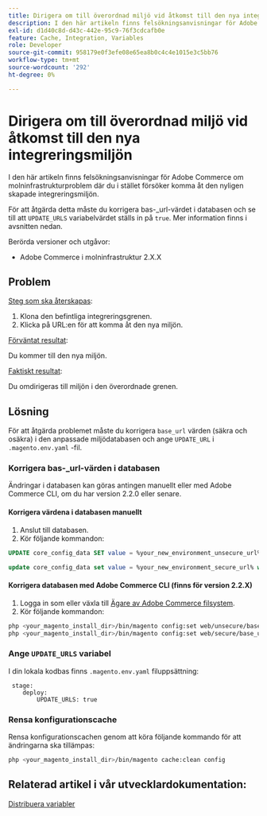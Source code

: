 ```yaml
---
title: Dirigera om till överordnad miljö vid åtkomst till den nya integreringsmiljön
description: I den här artikeln finns felsökningsanvisningar för Adobe Commerce om molninfrastrukturproblem där du i stället försöker komma åt den nyligen skapade integreringsmiljön.
exl-id: d1d40c8d-d43c-442e-95c9-76f3cdcafb0e
feature: Cache, Integration, Variables
role: Developer
source-git-commit: 958179e0f3efe08e65ea8b0c4c4e1015e3c5bb76
workflow-type: tm+mt
source-wordcount: '292'
ht-degree: 0%

---
```


# Dirigera om till överordnad miljö vid åtkomst till den nya integreringsmiljön

I den här artikeln finns felsökningsanvisningar för Adobe Commerce om molninfrastrukturproblem där du i stället försöker komma åt den nyligen skapade integreringsmiljön.

För att åtgärda detta måste du korrigera bas-\_url-värdet i databasen och se till att `UPDATE_URLS` variabelvärdet ställs in på `true`. Mer information finns i avsnitten nedan.

Berörda versioner och utgåvor:

* Adobe Commerce i molninfrastruktur 2.X.X

## Problem

<u>Steg som ska återskapas</u>:

1. Klona den befintliga integreringsgrenen.
1. Klicka på URL:en för att komma åt den nya miljön.

<u>Förväntat resultat</u>:

Du kommer till den nya miljön.

<u>Faktiskt resultat</u>:

Du omdirigeras till miljön i den överordnade grenen.

## Lösning

För att åtgärda problemet måste du korrigera `base_url` värden (säkra och osäkra) i den anpassade miljödatabasen och ange `UPDATE_URL` i `.magento.env.yaml` -fil.

### Korrigera bas-\_url-värden i databasen

Ändringar i databasen kan göras antingen manuellt eller med Adobe Commerce CLI, om du har version 2.2.0 eller senare.

#### Korrigera värdena i databasen manuellt

1. Anslut till databasen.
1. Kör följande kommandon:

```sql
UPDATE core_config_data SET value = %your_new_environment_unsecure_url% WHERE path="web/unsecure/base_url"
```

```sql
update core_config_data set value = %your_new_environment_secure_url% where path="web/secure/base_url"
```

#### Korrigera databasen med Adobe Commerce CLI (finns för version 2.2.X)

1. Logga in som eller växla till [Ägare av Adobe Commerce filsystem](https://experienceleague.adobe.com/docs/commerce-operations/installation-guide/prerequisites/web-server/apache.html).
1. Kör följande kommandon:

```bash
php <your_magento_install_dir>/bin/magento config:set web/unsecure/base_url http://example.com
php <your_magento_install_dir>/bin/magento config:set web/secure/base_url https://example.com
```

### Ange `UPDATE_URLS` variabel

I din lokala kodbas finns `.magento.env.yaml` filuppsättning:

```
 stage:
    deploy:
        UPDATE_URLS: true
```

### Rensa konfigurationscache

Rensa konfigurationscachen genom att köra följande kommando för att ändringarna ska tillämpas:

```bash
php <your_magento_install_dir>/bin/magento cache:clean config
```

## Relaterad artikel i vår utvecklardokumentation:

[Distribuera variabler](https://experienceleague.adobe.com/docs/commerce-cloud-service/user-guide/configure/env/stage/variables-deploy.html)
